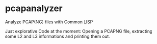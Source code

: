 # pcapanalyzer
Analyze PCAP(NG) files with Common LISP

Just explorative Code at the moment: Opening a PCAPNG file, extracting some L2 and L3 informations and printing them out.
